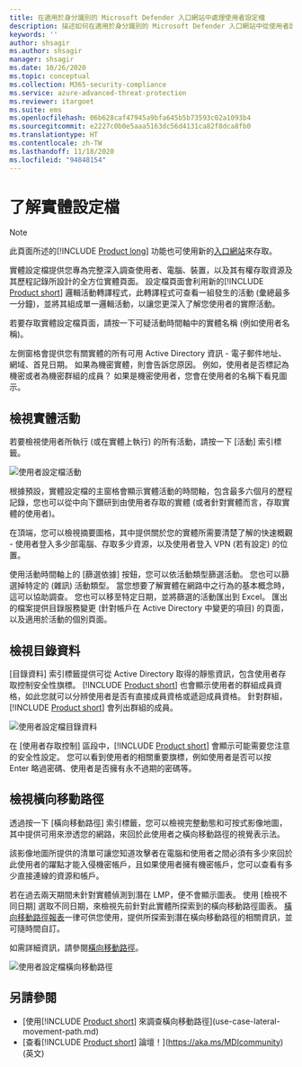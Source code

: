 ```yaml
---
title: 在適用於身分識別的 Microsoft Defender 入口網站中處理使用者設定檔
description: 描述如何在適用於身分識別的 Microsoft Defender 入口網站中從使用者設定檔畫面調查使用者
keywords: ''
author: shsagir
ms.author: shsagir
manager: shsagir
ms.date: 10/26/2020
ms.topic: conceptual
ms.collection: M365-security-compliance
ms.service: azure-advanced-threat-protection
ms.reviewer: itargoet
ms.suite: ems
ms.openlocfilehash: 06b628caf47945a9bfa645b5b73593c02a1093b4
ms.sourcegitcommit: e2227c0b0e5aaa5163dc56d4131ca82f8dca8fb0
ms.translationtype: HT
ms.contentlocale: zh-TW
ms.lasthandoff: 11/18/2020
ms.locfileid: "94848154"
---
```

# <a name="understanding-entity-profiles"></a>了解實體設定檔

> [!NOTE]
> 此頁面所述的[!INCLUDE [Product long](includes/product-long.md)] 功能也可使用新的[入口網站](https://portal.cloudappsecurity.com)來存取。

實體設定檔提供您專為完整深入調查使用者、電腦、裝置，以及其有權存取資源及其歷程記錄所設計的全方位實體頁面。 設定檔頁面會利用新的[!INCLUDE [Product short](includes/product-short.md)] 邏輯活動轉譯程式，此轉譯程式可查看一組發生的活動 (彙總最多一分鐘)，並將其組成單一邏輯活動，以讓您更深入了解您使用者的實際活動。

若要存取實體設定檔頁面，請按一下可疑活動時間軸中的實體名稱 (例如使用者名稱)。

左側窗格會提供您有關實體的所有可用 Active Directory 資訊 - 電子郵件地址、網域、首見日期。 如果為機密實體，則會告訴您原因。 例如，使用者是否標記為機密或者為機密群組的成員？
如果是機密使用者，您會在使用者的名稱下看見圖示。

## <a name="view-entity-activities"></a>檢視實體活動

若要檢視使用者所執行 (或在實體上執行) 的所有活動，請按一下 [活動]  索引標籤。

 ![使用者設定檔活動](media/user-profile-activities.png)

根據預設，實體設定檔的主窗格會顯示實體活動的時間軸，包含最多六個月的歷程記錄，您也可以從中向下鑽研到由使用者存取的實體 (或者針對實體而言，存取實體的使用者)。

在頂端，您可以檢視摘要圖格，其中提供關於您的實體所需要清楚了解的快速概觀 - 使用者登入多少部電腦、存取多少資源，以及使用者登入 VPN (若有設定) 的位置。

使用活動時間軸上的 [篩選依據]  按鈕，您可以依活動類型篩選活動。 您也可以篩選掉特定的 (雜訊) 活動類型。 當您想要了解實體在網路中之行為的基本概念時，這可以協助調查。 您也可以移至特定日期，並將篩選的活動匯出到 Excel。 匯出的檔案提供目錄服務變更 (針對帳戶在 Active Directory 中變更的項目) 的頁面，以及適用於活動的個別頁面。

## <a name="view-directory-data"></a>檢視目錄資料

[目錄資料]  索引標籤提供可從 Active Directory 取得的靜態資訊，包含使用者存取控制安全性旗標。 [!INCLUDE [Product short](includes/product-short.md)] 也會顯示使用者的群組成員資格，如此您就可以分辨使用者是否有直接成員資格或遞迴成員資格。 針對群組，[!INCLUDE [Product short](includes/product-short.md)] 會列出群組的成員。

![使用者設定檔目錄資料](media/user-profile-dir-data.png)

在 [使用者存取控制] 區段中，[!INCLUDE [Product short](includes/product-short.md)] 會顯示可能需要您注意的安全性設定。 您可以看到使用者的相關重要旗標，例如使用者是否可以按 Enter 略過密碼、使用者是否擁有永不過期的密碼等。

## <a name="view-lateral-movement-paths"></a>檢視橫向移動路徑

透過按一下 [橫向移動路徑] 索引標籤，您可以檢視完整動態和可按式影像地圖，其中提供可用來滲透您的網路，來回於此使用者之橫向移動路徑的視覺表示法。

該影像地圖所提供的清單可讓您知道攻擊者在電腦和使用者之間必須有多少來回於此使用者的躍點才能入侵機密帳戶，且如果使用者擁有機密帳戶，您可以查看有多少直接連線的資源和帳戶。

若在過去兩天期間未針對實體偵測到潛在 LMP，便不會顯示圖表。 使用 [檢視不同日期]  選取不同日期，來檢視先前針對此實體所探索到的橫向移動路徑圖表。 [橫向移動路徑報表](reports.md)一律可供您使用，提供所探索到潛在橫向移動路徑的相關資訊，並可隨時間自訂。

如需詳細資訊，請參閱[橫向移動路徑](use-case-lateral-movement-path.md)。

 ![使用者設定檔橫向移動路徑](media/user-profile-lateral-movement-paths.png)

## <a name="see-also"></a>另請參閱

- [使用[!INCLUDE [Product short](includes/product-short.md)] 來調查橫向移動路徑](use-case-lateral-movement-path.md)
- [查看[!INCLUDE [Product short](includes/product-short.md)] 論壇！](https://aka.ms/MDIcommunity)\(英文\)
